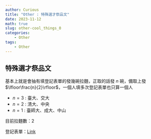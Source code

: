 ```yaml
---
author: Curious
title: "Other : 特殊選才祭品文"
date: 2023-11-12
math: true
slug: other-cool_things_0
categories:
    - Other
tags:
    - Other
---
```


## 特殊選才祭品文
基本上就是會抽有填登記表單的發幾碗拉麵，正取的話發 $n$ 碗，備取上發 $\lfloor\frac{n}{2}\rfloor$，一個人填多次登記表單也只算一個人

- $n = 3$ : 臺大、交大
- $n = 2$ : 清大、中央
- $n = 1$ : 臺師大、成大、中山

目前拉麵數：2

登記表單：[Link](https://forms.gle/sscw4JszytFjnftb9)
